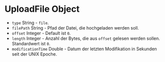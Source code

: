 # UploadFile Object

* `type` String - `file`.
* `filePath` String - Pfad der Datei, die hochgeladen werden soll.
* `offset` Integer - Default ist `0`.
* `length` Integer - Anzahl der Bytes, die aus `offset` gelesen werden sollen. Standardwert ist `0`.
* `modificationTime` Double - Datum der letzten Modifikation in Sekunden seit der UNIX Epoche.
